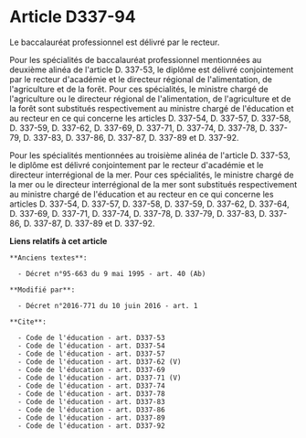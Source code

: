 # Article D337-94

Le baccalauréat professionnel est délivré par le recteur. 

Pour les spécialités de baccalauréat professionnel mentionnées au deuxième alinéa de l'article D. 337-53, le diplôme est
délivré conjointement par le recteur d'académie et le directeur régional de l'alimentation, de l'agriculture et de la forêt.
Pour ces spécialités, le ministre chargé de l'agriculture ou le directeur régional de l'alimentation, de l'agriculture et de
la forêt sont substitués respectivement au ministre chargé de l'éducation et au recteur en ce qui concerne les articles D.
337-54, D. 337-57, D. 337-58, D. 337-59, D. 337-62, 
D. 337-69, D. 337-71, D. 337-74, D. 337-78, D. 337-79, D. 337-83, D. 337-86, D. 337-87, D. 337-89 et D. 337-92. 

Pour les spécialités mentionnées au troisième alinéa de l'article D. 337-53, le diplôme est délivré conjointement par le
recteur d'académie et le directeur interrégional de la mer. Pour ces spécialités, le ministre chargé de la mer ou le
directeur interrégional de la mer sont substitués respectivement au ministre chargé de l'éducation et au recteur en ce qui
concerne les articles D. 337-54, D. 337-57, D. 337-58, D. 337-59, D. 337-62, D. 337-64, D. 337-69, D. 337-71, D. 337-74, D.
337-78, D. 337-79, D. 337-83, D. 337-86, D. 337-87, D. 337-89 et D. 337-92.

**Liens relatifs à cet article**

	**Anciens textes**:

	  - Décret n°95-663 du 9 mai 1995 - art. 40 (Ab)

	**Modifié par**:

	  - Décret n°2016-771 du 10 juin 2016 - art. 1

	**Cite**:

	  - Code de l'éducation - art. D337-53
	  - Code de l'éducation - art. D337-54
	  - Code de l'éducation - art. D337-57
	  - Code de l'éducation - art. D337-62 (V)
	  - Code de l'éducation - art. D337-69
	  - Code de l'éducation - art. D337-71 (V)
	  - Code de l'éducation - art. D337-74
	  - Code de l'éducation - art. D337-78
	  - Code de l'éducation - art. D337-83
	  - Code de l'éducation - art. D337-86
	  - Code de l'éducation - art. D337-89
	  - Code de l'éducation - art. D337-92

